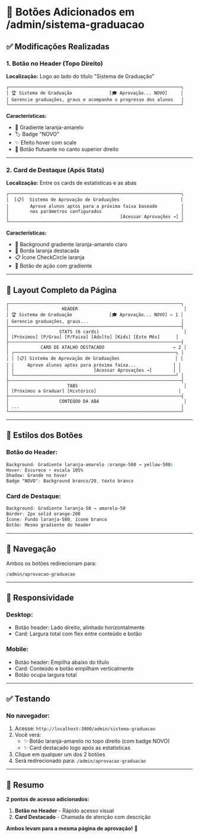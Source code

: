 # 🎯 Botões Adicionados em /admin/sistema-graduacao

## ✅ Modificações Realizadas

### 1. **Botão no Header (Topo Direito)**

**Localização:** Logo ao lado do título "Sistema de Graduação"

```
┌─────────────────────────────────────────────────────────────────┐
│ 🏆 Sistema de Graduação              [🎓 Aprovação... NOVO]     │
│ Gerencie graduações, graus e acompanhe o progresso dos alunos   │
└─────────────────────────────────────────────────────────────────┘
```

**Características:**

- 🎨 Gradiente laranja-amarelo
- 🏷️ Badge "NOVO"
- ✨ Efeito hover com scale
- 🔘 Botão flutuante no canto superior direito

---

### 2. **Card de Destaque (Após Stats)**

**Localização:** Entre os cards de estatísticas e as abas

```
┌─────────────────────────────────────────────────────────────────┐
│  [📋]  Sistema de Aprovação de Graduações                       │
│        Aprove alunos aptos para a próxima faixa baseado         │
│        nos parâmetros configurados                              │
│                                          [Acessar Aprovações →] │
└─────────────────────────────────────────────────────────────────┘
```

**Características:**

- 🎨 Background gradiente laranja-amarelo claro
- 🔲 Borda laranja destacada
- 📋 Ícone CheckCircle laranja
- 🔘 Botão de ação com gradiente

---

## 📱 Layout Completo da Página

```
┌─────────────────────────────────────────────────────────────────┐
│                    HEADER                                        │
│ 🏆 Sistema de Graduação              [🎓 Aprovação... NOVO] ← 1 │
│ Gerencie graduações, graus...                                   │
├─────────────────────────────────────────────────────────────────┤
│                   STATS (6 cards)                                │
│ [Próximos] [P/Grau] [P/Faixa] [Adulto] [Kids] [Este Mês]      │
├─────────────────────────────────────────────────────────────────┤
│            CARD DE ATALHO DESTACADO                          ← 2 │
│ ┌─────────────────────────────────────────────────────────────┐ │
│ │ [📋] Sistema de Aprovação de Graduações                     │ │
│ │     Aprove alunos aptos para próxima faixa...              │ │
│ │                              [Acessar Aprovações →]        │ │
│ └─────────────────────────────────────────────────────────────┘ │
├─────────────────────────────────────────────────────────────────┤
│                      TABS                                        │
│ [Próximos a Graduar] [Histórico]                               │
├─────────────────────────────────────────────────────────────────┤
│                   CONTEÚDO DA ABA                                │
│ ...                                                             │
└─────────────────────────────────────────────────────────────────┘
```

---

## 🎨 Estilos dos Botões

### Botão do Header:

```css
Background: Gradiente laranja-amarelo (orange-500 → yellow-500)
Hover: Escurece + escala 105%
Shadow: Grande no hover
Badge "NOVO": Background branco/20, texto branco
```

### Card de Destaque:

```css
Background: Gradiente laranja-50 → amarelo-50
Border: 2px solid orange-200
Ícone: Fundo laranja-500, ícone branco
Botão: Mesmo gradiente do header
```

---

## 🔗 Navegação

Ambos os botões redirecionam para:

```
/admin/aprovacao-graduacao
```

---

## 📱 Responsividade

### Desktop:

- Botão header: Lado direito, alinhado horizontalmente
- Card: Largura total com flex entre conteúdo e botão

### Mobile:

- Botão header: Empilha abaixo do título
- Card: Conteúdo e botão empilham verticalmente
- Botão ocupa largura total

---

## ✅ Testando

### No navegador:

1. Acesse: `http://localhost:3000/admin/sistema-graduacao`
2. Você verá:
   - ✨ Botão laranja-amarelo no topo direito (com badge NOVO)
   - ✨ Card destacado logo após as estatísticas
3. Clique em qualquer um dos 2 botões
4. Será redirecionado para: `/admin/aprovacao-graduacao`

---

## 🎯 Resumo

**2 pontos de acesso adicionados:**

1. **Botão no Header** - Rápido acesso visual
2. **Card Destacado** - Chamada de atenção com descrição

**Ambos levam para a mesma página de aprovação!** 🚀
